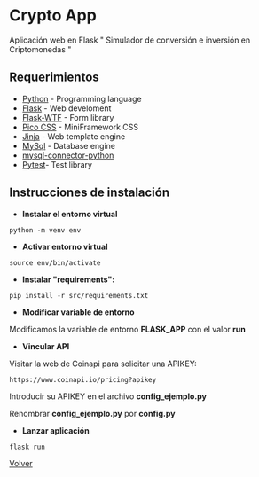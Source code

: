 # Crypto App

Aplicación web en Flask " Simulador de conversión e inversión en Criptomonedas "

## Requerimientos 

* [Python](https://www.python.org/) - Programming language
* [Flask](https://flask.palletsprojects.com/en/2.1.x/) - Web develoment
* [Flask-WTF](https://flask-wtf.readthedocs.io/en/1.0.x/) - Form library
* [Pico CSS](https://picocss.com/) - MiniFramework CSS
* [Jinja](https://jinja.palletsprojects.com/en/2.11.x/) - Web template engine
* [MySql](https://www.mysql.com/) - Database engine
* [mysql-connector-python](https://pypi.org/project/mysql-connector-python/)
* [Pytest](https://docs.pytest.org/en/7.1.x/)- Test library



## Instrucciones de instalación 

* **Instalar el entorno virtual**
```
python -m venv env
```

* **Activar entorno virtual**
```
source env/bin/activate
```

* **Instalar "requirements":**
```
pip install -r src/requirements.txt
```

* **Modificar variable de entorno**

Modificamos la variable de entorno **FLASK_APP** con el valor **run**

* **Vincular API**

Visitar la web de Coinapi para solicitar una APIKEY:
```
https://www.coinapi.io/pricing?apikey
```
Introducir su APIKEY en el archivo **config_ejemplo.py**

Renombrar **config_ejemplo.py** por **config.py**

* **Lanzar aplicación**
```
flask run
```


[Volver](https://github.com/KeepCodingCloudDevops5/project-final-devops-leosilva/blob/main/README.md)


